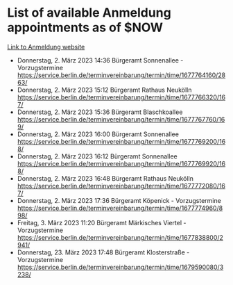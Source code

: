 # List of available Anmeldung appointments as of $NOW
[Link to Anmeldung website](https://service.berlin.de/terminvereinbarung/termin/tag.php?termin=1&anliegen[]=120686&dienstleisterlist=122210,122217,327316,122219,327312,122227,327314,122231,327346,122243,327348,122254,122252,329742,122260,329745,122262,329748,122271,327278,122273,327274,122277,327276,330436,122280,327294,122282,327290,122284,327292,122291,327270,122285,327266,122286,327264,122296,327268,150230,329760,122297,327286,122294,327284,122312,329763,122314,329775,122304,327330,122311,327334,122309,327332,317869,122281,327352,122279,329772,122283,122276,327324,122274,327326,122267,329766,122246,327318,122251,327320,122257,327322,122208,327298,122226,327300&herkunft=http%3A%2F%2Fservice.berlin.de%2Fdienstleistung%2F120686%2F)
- Donnerstag, 2. März 2023 14:36 Bürgeramt Sonnenallee - Vorzugstermine https://service.berlin.de/terminvereinbarung/termin/time/1677764160/2863/
- Donnerstag, 2. März 2023 15:12 Bürgeramt Rathaus Neukölln https://service.berlin.de/terminvereinbarung/termin/time/1677766320/167/
- Donnerstag, 2. März 2023 15:36 Bürgeramt Blaschkoallee https://service.berlin.de/terminvereinbarung/termin/time/1677767760/169/
- Donnerstag, 2. März 2023 16:00 Bürgeramt Sonnenallee https://service.berlin.de/terminvereinbarung/termin/time/1677769200/168/
- Donnerstag, 2. März 2023 16:12 Bürgeramt Sonnenallee https://service.berlin.de/terminvereinbarung/termin/time/1677769920/168/
- Donnerstag, 2. März 2023 16:48 Bürgeramt Rathaus Neukölln https://service.berlin.de/terminvereinbarung/termin/time/1677772080/167/
- Donnerstag, 2. März 2023 17:36 Bürgeramt Köpenick - Vorzugstermine https://service.berlin.de/terminvereinbarung/termin/time/1677774960/898/
- Freitag, 3. März 2023 11:20 Bürgeramt Märkisches Viertel - Vorzugstermine https://service.berlin.de/terminvereinbarung/termin/time/1677838800/2941/
- Donnerstag, 23. März 2023 17:48 Bürgeramt Klosterstraße - Vorzugstermine https://service.berlin.de/terminvereinbarung/termin/time/1679590080/3238/
